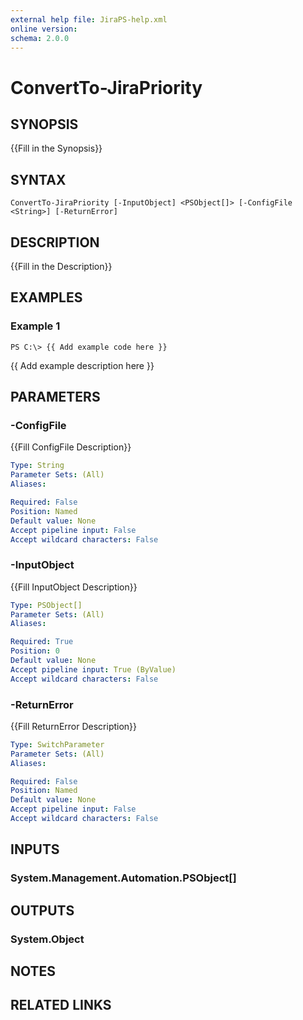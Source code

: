 ```yaml
---
external help file: JiraPS-help.xml
online version: 
schema: 2.0.0
---
```


# ConvertTo-JiraPriority

## SYNOPSIS
{{Fill in the Synopsis}}

## SYNTAX

```
ConvertTo-JiraPriority [-InputObject] <PSObject[]> [-ConfigFile <String>] [-ReturnError]
```

## DESCRIPTION
{{Fill in the Description}}

## EXAMPLES

### Example 1
```
PS C:\> {{ Add example code here }}
```

{{ Add example description here }}

## PARAMETERS

### -ConfigFile
{{Fill ConfigFile Description}}

```yaml
Type: String
Parameter Sets: (All)
Aliases: 

Required: False
Position: Named
Default value: None
Accept pipeline input: False
Accept wildcard characters: False
```

### -InputObject
{{Fill InputObject Description}}

```yaml
Type: PSObject[]
Parameter Sets: (All)
Aliases: 

Required: True
Position: 0
Default value: None
Accept pipeline input: True (ByValue)
Accept wildcard characters: False
```

### -ReturnError
{{Fill ReturnError Description}}

```yaml
Type: SwitchParameter
Parameter Sets: (All)
Aliases: 

Required: False
Position: Named
Default value: None
Accept pipeline input: False
Accept wildcard characters: False
```

## INPUTS

### System.Management.Automation.PSObject[]


## OUTPUTS

### System.Object

## NOTES

## RELATED LINKS

